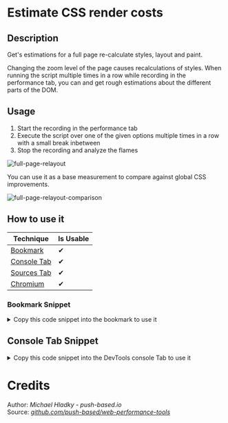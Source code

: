 # Estimate CSS render costs

## Description

Get's estimations for a full page re-calculate styles, layout and paint. 

Changing the zoom level of the page causes recalculations of styles. 
When running the script multiple times in a row while recording in the performance tab,
you can and get rough estimations about the different parts of the DOM.

## Usage

1. Start the recording in the performance tab
2. Execute the script over one of the given options multiple times in a row with a small break inbetween
3. Stop the recording and analyze the flames

![full-page-relayout](images/full-page-relayout.png)

You can use it as a base measurement to compare against global CSS improvements.

![full-page-relayout-comparison](images/full-page-relayout-comparison.png)

## How to use it

<!-- START-HOW_TO[bookmark,console-tab,sources-tab,chromium] -->


| Technique   | Is Usable  |
| ----------- | ---------- |
| [Bookmark](https://github.com/push-based/web-performance-tools/blob/main/docs/how-to-use-it-with-bookmarks) |      ✔    | 
| [Console Tab](https://github.com/push-based/web-performance-tools/blob/main/docs/how-to-use-it-with-console-tab.md) |      ✔    | 
| [Sources Tab](https://github.com/push-based/web-performance-tools/blob/main/docs/how-to-use-it-with-sources-tab.md) |      ✔    | 
| [Chromium](https://github.com/push-based/web-performance-tools/blob/main/docs/how-to-use-it-with-chromium.md)       |      ✔    |
    


### Bookmark Snippet



<details>

<summary>Copy this code snippet into the bookmark to use it</summary>


```javascript

javascript:(() => {const b = document.body;
b.style.zoom === '1' ? b.style.zoom = '1.01' : b.style.zoom = '1';
})()
``` 




</details>



## Console Tab Snippet

<details>

<summary>Copy this code snippet into the DevTools console Tab to use it</summary>


```javascript

const b = document.body;
b.style.zoom === '1' ? b.style.zoom = '1.01' : b.style.zoom = '1';

``` 




</details>




<!-- END-HOW_TO -->


































































# Credits

Author: _Michael Hladky - push-based.io_  
Source: _[github.com/push-based/web-performance-tools](www.github.com/push-based/web-performance-tools)_  
